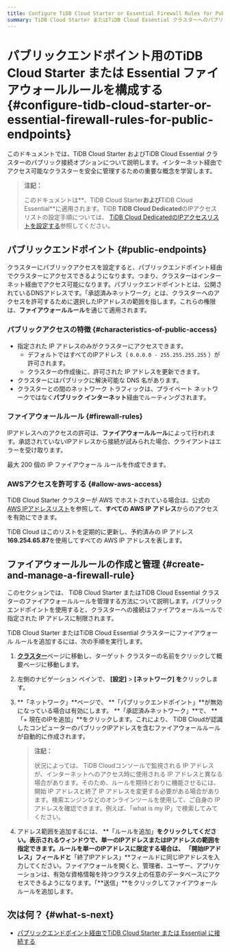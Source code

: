 ```yaml
---
title: Configure TiDB Cloud Starter or Essential Firewall Rules for Public Endpoints 
summary: TiDB Cloud Starter またはTiDB Cloud Essential クラスターへのパブリック アクセスを使用してファイアウォール ルールを安全に構成および管理する方法を学びます。
---
```


# パブリックエンドポイント用のTiDB Cloud Starter または Essential ファイアウォールルールを構成する {#configure-tidb-cloud-starter-or-essential-firewall-rules-for-public-endpoints}

このドキュメントでは、TiDB Cloud Starter およびTiDB Cloud Essential クラスターのパブリック接続オプションについて説明します。インターネット経由でアクセス可能なクラスターを安全に管理するための重要な概念を学習します。

> **注記：**
>
> このドキュメントは**、TiDB Cloud Starter**および**TiDB Cloud Essential**に適用されます。TiDB **TiDB Cloud Dedicated**のIPアクセスリストの設定手順については、 [TiDB Cloud DedicatedのIPアクセスリストを設定する](/tidb-cloud/configure-ip-access-list.md)参照してください。

## パブリックエンドポイント {#public-endpoints}

クラスターにパブリックアクセスを設定すると、パブリックエンドポイント経由でクラスターにアクセスできるようになります。つまり、クラスターはインターネット経由でアクセス可能になります。パブリックエンドポイントとは、公開されているDNSアドレスです。「承認済みネットワーク」とは、クラスターへのアクセスを許可するために選択したIPアドレスの範囲を指します。これらの権限は、**ファイアウォールルール**を通じて適用されます。

### パブリックアクセスの特徴 {#characteristics-of-public-access}

-   指定された IP アドレスのみがクラスターにアクセスできます。
    -   デフォルトではすべてのIPアドレス（ `0.0.0.0 - 255.255.255.255` ）が許可されます。
    -   クラスターの作成後に、許可された IP アドレスを更新できます。
-   クラスターにはパブリックに解決可能な DNS 名があります。
-   クラスターとの間のネットワーク トラフィックは、プライベート ネットワークではなく**パブリック インターネット**経由でルーティングされます。

### ファイアウォールルール {#firewall-rules}

IPアドレスへのアクセスの許可は、**ファイアウォールルール**によって行われます。承認されていないIPアドレスから接続が試みられた場合、クライアントはエラーを受け取ります。

最大 200 個の IP ファイアウォール ルールを作成できます。

### AWSアクセスを許可する {#allow-aws-access}

TiDB Cloud Starter クラスターが AWS でホストされている場合は、公式の[AWS IPアドレスリスト](https://docs.aws.amazon.com/vpc/latest/userguide/aws-ip-ranges.html)を参照して、**すべての AWS IP アドレス**からのアクセスを有効にできます。

TiDB Cloud はこのリストを定期的に更新し、予約済みの IP アドレス**169.254.65.87**を使用してすべての AWS IP アドレスを表します。

## ファイアウォールルールの作成と管理 {#create-and-manage-a-firewall-rule}

このセクションでは、 TiDB Cloud Starter またはTiDB Cloud Essential クラスターのファイアウォールルールを管理する方法について説明します。パブリックエンドポイントを使用すると、クラスターへの接続はファイアウォールルールで指定された IP アドレスに制限されます。

TiDB Cloud Starter またはTiDB Cloud Essential クラスターにファイアウォール ルールを追加するには、次の手順を実行します。

1.  [**クラスター**](https://tidbcloud.com/project/clusters)ページに移動し、ターゲット クラスターの名前をクリックして概要ページに移動します。

2.  左側のナビゲーション ペインで、 **[設定]** &gt; **[ネットワーク] を**クリックします。

3.  **「ネットワーク」**ページで、 **「パブリックエンドポイント」**が無効になっている場合は有効にします。 **「承認済みネットワーク」**で、 **「+ 現在のIPを追加」**をクリックします。これにより、 TiDB Cloudが認識したコンピューターのパブリックIPアドレスを含むファイアウォールルールが自動的に作成されます。

    > **注記：**
    >
    > 状況によっては、 TiDB Cloudコンソールで監視される IP アドレスが、インターネットへのアクセス時に使用される IP アドレスと異なる場合があります。そのため、ルールを期待どおりに機能させるには、開始 IP アドレスと終了 IP アドレスを変更する必要がある場合があります。検索エンジンなどのオンラインツールを使用して、ご自身の IP アドレスを確認できます。例えば、「what is my IP」で検索してみてください。

4.  アドレス範囲を追加するには、 **「ルールを追加」**をクリックしてください。表示されるウィンドウで、単一のIPアドレスまたはIPアドレスの範囲を指定できます。ルールを単一のIPアドレスに限定する場合は、 **「開始IPアドレス」フィールド**と**「終了IPアドレス」**フィールドに同じIPアドレスを入力してください。ファイアウォールを開くと、管理者、ユーザー、アプリケーションは、有効な資格情報を持つクラスタ上の任意のデータベースにアクセスできるようになります。「**送信」**をクリックしてファイアウォールルールを追加します。

## 次は何？ {#what-s-next}

-   [パブリックエンドポイント経由でTiDB Cloud Starter または Essential に接続する](/tidb-cloud/connect-via-standard-connection-serverless.md)
